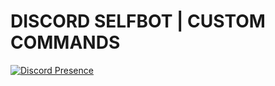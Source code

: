 # DISCORD SELFBOT | CUSTOM COMMANDS

[![Discord Presence](https://lanyard.cnrad.dev/api/874898422233178142)](https://discord.com/users/874898422233178142)
